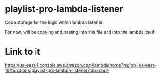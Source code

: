 # playlist-pro-lambda-listener
Code storage for the logic within lambda listener.

For now, will be copying and pasting into this file and into the lambda itself

# Link to it
https://us-east-1.console.aws.amazon.com/lambda/home?region=us-east-1#/functions/playlist-pro-lambda-listener?tab=code
